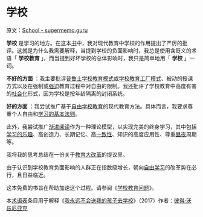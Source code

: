 # 学校

原文：[School - supermemo.guru](https://supermemo.guru/wiki/School)

 **学校** 是学习的地方。在这本[书](https://supermemo.guru/wiki/Problem_of_schooling)中，我对现代教育中学校的作用提出了严厉的批评。这就是为什么我需要解释，当提到学校的负面影响时，我总是使用含贬义的术语「 **学校教育** 」，而当提到好坏学校的总体影响时，我只是简单地用「 **学校** 」一词。

 **不好的方面** ：我主要批评[普鲁士学校教育模式](https://en.wikipedia.org/wiki/Prussian_education_system)或[学校教育工厂模式](https://supermemo.guru/wiki/Factory_model_of_schooling)、被动的授课方式以及在强制或[强迫](https://supermemo.guru/wiki/Coercive_learning)教育过程中对自由的限制。我还批评了学校教育中高度有害的[社会化](https://supermemo.guru/wiki/Optimal_socialization)形式，因为学校是按年龄隔离的封闭系统。

 **好的方面** ：我尝试推广基于[自由学校教育](https://supermemo.guru/wiki/Free_learning)的现代教育方法。具体而言，我要求尊重个人自由和[学习的基本法则](https://supermemo.guru/wiki/Fundamental_law_of_learning)。

此外，我尝试推广[渐进阅读](https://supermemo.guru/wiki/Incremental_reading)作为一种理论模型，以实现完美的终身学习，其中包括[学习的乐趣](https://supermemo.guru/wiki/Pleasure_of_learning)、高创造力、长期记忆、高[一致性](https://supermemo.guru/wiki/Coherence)、知识的高度应用性、尊重[昼夜](https://supermemo.guru/wiki/Circadian)周期等。

我将我的思考总结在一份关于[教育大改革](https://supermemo.guru/wiki/Education_Reform)的提议里。

由于认识到学校教育负面影响的人群正在指数级增长，朝向[自由学习](https://supermemo.guru/wiki/Free_learning)的改革势在必行，且日益临近。

这本免费的书旨在帮助加速这个过程。请参阅《[学校教育问题](https://supermemo.guru/wiki/Problem_of_schooling)》。

本[术语表](https://supermemo.guru/wiki/Glossary)条目用于解释《[我永远不会送我的孩子去学校](https://supermemo.guru/wiki/Problem_of_Schooling)》（2017）作者：[彼得·沃兹尼亚克](https://supermemo.guru/wiki/Piotr_Wozniak)
